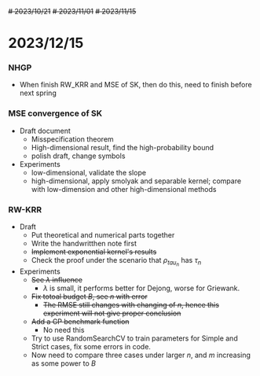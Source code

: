 ~~# 2023/10/21~~
~~# 2023/11/01~~
~~# 2023/11/15~~
# 2023/12/15
### NHGP
* When finish RW_KRR and MSE of SK, then do this, need to finish before next spring

### MSE convergence of SK
* Draft document
  * Misspecification theorem
  * High-dimensional result, find the high-probability bound
  * polish draft, change symbols
* Experiments
  * low-dimensional, validate the slope
  * high-dimensional, apply smolyak and separable kernel;
                      compare with low-dimension and other high-dimensional methods

### RW-KRR
* Draft
  * Put theoretical and numerical parts together
  * Write the handwritthen note first
  * ~~Implement exponential kernel's results~~
  * Check the proof under the scenario that $\rho_{tau_n}$ has $\tau_n$
* Experiments
  * ~~See $\lambda$ influence~~
    * $\lambda$ is small, it performs better for Dejong, worse for Griewank. 
  * ~~Fix totoal budget $B$, see $n$ with error~~
    * ~~The RMSE still changes with changing of $n$, hence this experiment will not give proper conclusion~~
  * ~~Add a GP benchmark function~~
    * No need this
  * Try to use RandomSearchCV to train parameters for Simple and Strict cases, fix some errors in code.
  * Now need to compare three cases under larger $n$, and $m$ increasing as some power to $B$
